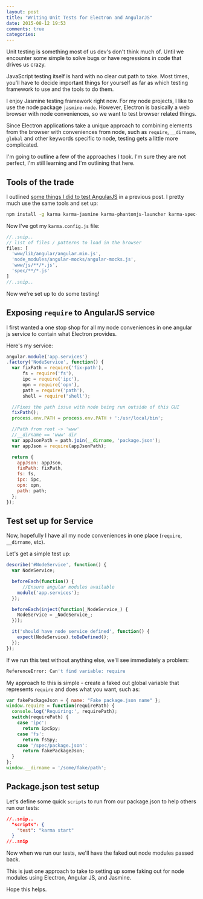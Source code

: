 ```yaml
---
layout: post
title: "Writing Unit Tests for Electron and AngularJS"
date: 2015-08-12 19:53
comments: true
categories: 
---
```


Unit testing is something most of us dev's don't think much of. Until we encounter some simple to solve bugs or have regressions in code that drives us crazy.

JavaScript testing itself is hard with no clear cut path to take. Most times, you'll have to decide important things for yourself as far as which testing framework to use and the tools to do them.

I enjoy Jasmine testing framework right now. For my node projects, I like to use the node package `jasmine-node`. However, Electron is basically a web browser with node conveniences, so we want to test browser related things.

Since Electron applications take a unique approach to combining elements from the browser with conveniences from node, such as `require`, `__dirname`, `global` and other keywords specific to node, testing gets a little more complicated.

I'm going to outline a few of the approaches I took. I'm sure they are not perfect, I'm still learning and I'm outlining that here.


## Tools of the trade

I outlined [some things I did to test AngularJS](http://jbavari.github.io/blog/2014/06/11/unit-testing-angularjs-services/) in a previous post. I pretty much use the same tools and set up:

``` sh
npm install -g karma karma-jasmine karma-phantomjs-launcher karma-spec-reporter phantomjs
```

Now I've got my `karma.config.js` file:

``` js
//..snip..
// list of files / patterns to load in the browser
files: [
  'www/lib/angular/angular.min.js',
  'node_modules/angular-mocks/angular-mocks.js',
  'www/js/**/*.js',
  'spec/**/*.js'
]
//..snip..
```

Now we're set up to do some testing!

## Exposing `require` to AngularJS service

I first wanted a one stop shop for all my node conveniences in one angular js service to contain what Electron provides. 

Here's my service:

``` js
angular.module('app.services')
.factory('NodeService', function() {
  var fixPath = require('fix-path'),
      fs = require('fs'),
      ipc = require('ipc'),
      opn = require('opn'),
      path = require('path'),
      shell = require('shell');

  //Fixes the path issue with node being run outside of this GUI  
  fixPath();
  process.env.PATH = process.env.PATH + ':/usr/local/bin';

  //Path from root -> 'www'
  //__dirname == 'www' dir
  var appJsonPath = path.join(__dirname, 'package.json');
  var appJson = require(appJsonPath);

  return {
    appJson: appJson,
    fixPath: fixPath,
    fs: fs,
    ipc: ipc,
    opn: opn,
    path: path;
  };
});
```

## Test set up for Service

Now, hopefully I have all my node conveniences in one place (`require`, `__dirname`, etc).

Let's get a simple test up:

``` js
describe('#NodeService', function() {
  var NodeService;

  beforeEach(function() {
      //Ensure angular modules available
    module('app.services');
  });

  beforeEach(inject(function(_NodeService_) {
    NodeService = _NodeService_;
  }));

  it('should have node service defined', function() {
    expect(NodeService).toBeDefined();
  });
});
```

If we run this test without anything else, we'll see immediately a problem:

``` sh
ReferenceError: Can't find variable: require
```

My approach to this is simple - create a faked out global variable that represents `require` and does what you want, such as:

``` js
var fakePackageJson = { name: "Fake package.json name" };
window.require = function(requirePath) {
  console.log('Requiring:', requirePath);
  switch(requirePath) {
    case 'ipc':
      return ipcSpy;
    case 'fs':
      return fsSpy;
    case '/spec/package.json':
      return fakePackageJson;
  }
};
window.__dirname = '/some/fake/path';
```


## Package.json test setup

Let's define some quick `scripts` to run from our package.json to help others run our tests:

``` json
//..snip..
  "scripts": {
    "test": "karma start"
  }
//..snip
```

Now when we run our tests, we'll have the faked out node modules passed back.

This is just one approach to take to setting up some faking out for node modules using Electron, Angular JS, and Jasmine.

Hope this helps.
